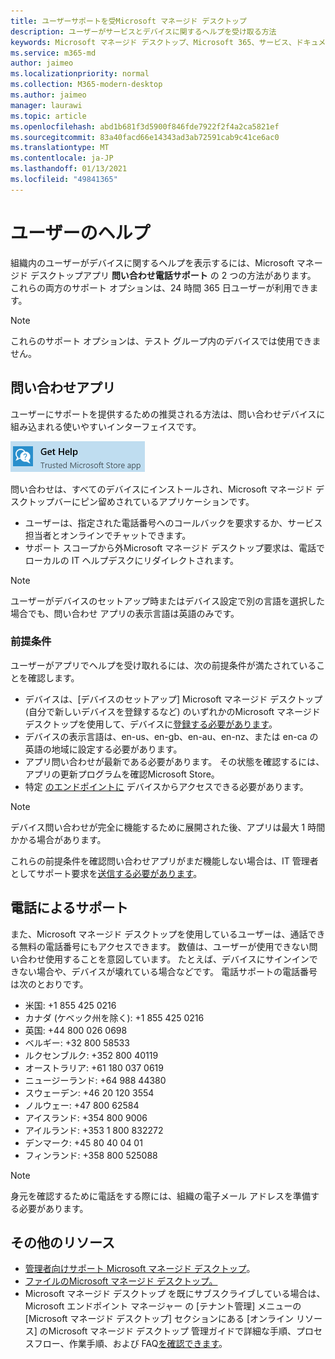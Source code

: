 ```yaml
---
title: ユーザーサポートを受Microsoft マネージド デスクトップ
description: ユーザーがサービスとデバイスに関するヘルプを受け取る方法
keywords: Microsoft マネージド デスクトップ、Microsoft 365、サービス、ドキュメント
ms.service: m365-md
author: jaimeo
ms.localizationpriority: normal
ms.collection: M365-modern-desktop
ms.author: jaimeo
manager: laurawi
ms.topic: article
ms.openlocfilehash: abd1b681f3d5900f846fde7922f2f4a2ca5821ef
ms.sourcegitcommit: 83a40facd66e14343ad3ab72591cab9c41ce6ac0
ms.translationtype: MT
ms.contentlocale: ja-JP
ms.lasthandoff: 01/13/2021
ms.locfileid: "49841365"
---
```

# <a name="getting-help-for-users"></a>ユーザーのヘルプ

組織内のユーザーがデバイスに関するヘルプを表示するには、Microsoft マネージド デスクトップアプリ **問い合わせ電話サポート** の 2 つの方法があります。 これらの両方のサポート オプションは、24 時間 365 日ユーザーが利用できます。
 
>[!NOTE]
>これらのサポート オプションは、テスト グループ内のデバイスでは使用できません。

## <a name="get-help-app"></a>問い合わせアプリ

ユーザーにサポートを提供するための推奨される方法は、問い合わせデバイスに組み込まれる使いやすいインターフェイスです。  

![問い合わせアイコン](../../media/get-help.png)

問い合わせは、すべてのデバイスにインストールされ、Microsoft マネージド デスクトップバーにピン留めされているアプリケーションです。 

- ユーザーは、指定された電話番号へのコールバックを要求するか、サービス担当者とオンラインでチャットできます。
- サポート スコープから外Microsoft マネージド デスクトップ要求は、電話でローカルの IT ヘルプデスクにリダイレクトされます。

> [!NOTE]
> ユーザーがデバイスのセットアップ時またはデバイス設定で別の言語を選択した場合でも、問い合わせ アプリの表示言語は英語のみです。 

### <a name="prerequisites"></a>前提条件
ユーザーがアプリでヘルプを受け取れるには、次の前提条件が満たされていることを確認します。

- デバイスは、[デバイスのセットアップ] Microsoft マネージド デスクトップ (自分で新しいデバイスを[](../get-started/set-up-devices.md)登録するなど) のいずれかのMicrosoft マネージド デスクトップを使用して、デバイスに[登録する必要があります](../get-started/register-devices-self.md)。
- デバイスの表示言語は、en-us、en-gb、en-au、en-nz、または en-ca の英語の地域に設定する必要があります。
- アプリ問い合わせが最新である必要があります。 その状態を確認するには、アプリの更新プログラムを確認Microsoft Store。
- 特定 [のエンドポイントに](../get-ready/network.md#endpoints-allowed-that-are-necessary-for-microsoft-managed-desktop) デバイスからアクセスできる必要があります。

> [!NOTE]
> デバイス問い合わせが完全に機能するために展開された後、アプリは最大 1 時間かかる場合があります。

これらの前提条件を確認問い合わせアプリがまだ機能しない場合は、IT 管理者としてサポート要求を[送信する必要があります](admin-support.md)。

## <a name="phone-support"></a>電話によるサポート

また、Microsoft マネージド デスクトップを使用しているユーザーは、通話できる無料の電話番号にもアクセスできます。 数値は、ユーザーが使用できない問い合わせ使用することを意図しています。 たとえば、デバイスにサインインできない場合や、デバイスが壊れている場合などです。 電話サポートの電話番号は次のとおりです。

- 米国: +1 855 425 0216
- カナダ (ケベック州を除く): +1 855 425 0216
- 英国: +44 800 026 0698
- ベルギー: +32 800 58533
- ルクセンブルク: +352 800 40119
- オーストラリア: +61 180 037 0619
- ニュージーランド: +64 988 44380
- スウェーデン: +46 20 120 3554
- ノルウェー: +47 800 62584
- アイスランド: +354 800 9006
- アイルランド: +353 1 800 832272
- デンマーク: +45 80 40 04 01
- フィンランド: +358 800 525088

>[!NOTE]
>身元を確認するために電話をする際には、組織の電子メール アドレスを準備する必要があります。 

## <a name="more-resources"></a>その他のリソース
- [管理者向けサポート Microsoft マネージド デスクトップ](admin-support.md)。 
- [ファイルのMicrosoft マネージド デスクトップ。](../service-description/support.md)
- Microsoft マネージド デスクトップ を既にサブスクライブしている場合は、Microsoft エンドポイント マネージャー の [テナント管理] メニューの [Microsoft マネージド デスクトップ] セクションにある [オンライン リソース] のMicrosoft マネージド デスクトップ 管理ガイドで詳細な手順、プロセスフロー、作業手順、および FAQ[を確認できます](https://endpoint.microsoft.com/)。
